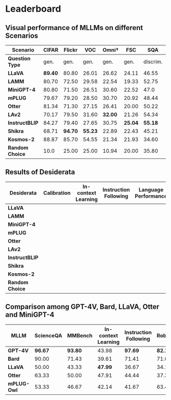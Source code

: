 # Leaderboard


## Visual performance of MLLMs on different Scenarios
| **Scenario**      | **CIFAR** | **Flickr** | **VOC** | **Omni†** | **FSC** | **SQA** | **MM** | **SEED** | **MME** |
|---------------|--------|--------|-------|-----------|-------|-------|-------|-------|-------|
| **Question Type** | gen.   | gen.  | gen.  | gen.      | gen.  | discrim. | discrim. | gen.  | discrim. |
| **LLaVA**         | **89.40** | 80.80  | 26.01 | 26.62     | 24.11 | 46.55    | 43.13   | 46.45 | 50.17  |
| **LAMM**          | 80.70  | 72.50  | 29.58 | 22.54     | 19.33 | 52.75    | 44.47   | 47.03 | 55.82  |
| **MiniGPT-4**     | 80.80  | 71.50  | 26.51 | 30.60     | 22.52 | 47.0     | 54.34 | 46.48 | 57.12  |
| **mPLUG**         | 79.67  | 79.20  | 28.50 | 30.70     | 20.92 | 48.44    | 49.57   | 42.81 | 71.59 |
| **Otter**         | 81.34  | 71.30  | 27.15 | 26.41     | 20.00 | 50.22    | 53.91   | 36.40 | 63.78  |
| **LAv2**          | 70.17  | 79.50  | 31.60 | **32.00** | 21.26 | 54.34 | 57.06 | 35.41 | 69.90  |
| **InstructBLIP**  | 84.27  | 79.40 | 27.65 | 30.75    | **25.04** | **55.18**    | **65.73**  | **50.81** | **72.0**   |
| **Shikra**        | 68.71  | **94.70**  | **55.23** | 22.89   | 22.43 | 45.21    | 63.26  | 49.79 | 70.28  |
| **Kosmos-2**      | 88.87  | 85.70  | 54.55 | 21.34     | 21.93 | 34.60    | 25.60  | 46.38 | 52.95  |
| **Random Choice** | 10.0   | 25.00  | 25.00 | 10.94     | 20.00 | 35.80    | 27.57  | 24.27 | 50.00  |

    
## Results of Desiderata

| **Desiderata**      | **Calibration** | **In-context Learning** | **Instruction Following** | **Language Performance** | **Hallucination** | **Robustness** |
|---------------|--------|--------|-------|-----------|-------|-------|
| **LLaVA**         |  |  |  |  |  |  |
| **LAMM**          |  |  |  |  |  |  |
| **MiniGPT-4**     |  |  |  |  |  |  |
| **mPLUG**         |  |  |  |  |  |  |
| **Otter**         |  |  |  |  |  |  |
| **LAv2**          |  |  |  |  |  |  |
| **InstructBLIP**  |  |  |  |  |  |  |
| **Shikra**        |  |  |  |  |  |  |
| **Kosmos-2**      |  |  |  |  |  |  |
| **Random Choice** |  |  |  |  |  |  |


## Comparison among GPT-4V, Bard, LLaVA, Otter and MiniGPT-4
| **MLLM**       | **ScienceQA** | **MMBench** | **In-context Learning**    | **Instruction Following** | **Robustness** | **Hallucination** |
|-------------|-----------|---------|--------|--------------|------------|---------------|
| **GPT-4V**  | **96.67** | **93.80** | 43.98  | **97.69**    | **82.16**  | **96.00**        |
| **Bard**    | 90.00     | 71.43    | 39.61  | 71.41        | 71.05       | 88.88           |
| **LLaVA**   | 50.00     | 43.33    | **47.99** | 36.67        | 34.18       | 36.67             |
| **Otter**   | 63.33     | 50.00    | 47.91  | 44.44        | 37.35       | 80.00             |
| **mPLUG-Owl**| 53.33    | 46.67    | 42.14  | 41.67        | 63.46       | 36.67            |